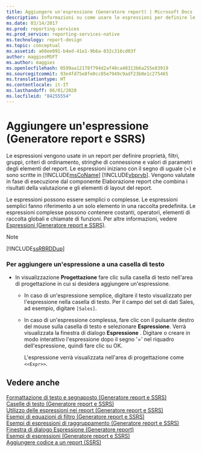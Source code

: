 ```yaml
---
title: Aggiungere un'espressione (Generatore report) | Microsoft Docs
description: Informazioni su come usare le espressioni per definire le proprietà degli elementi del report, i filtri e i valori dei parametri in Generatore report.
ms.date: 03/14/2017
ms.prod: reporting-services
ms.prod_service: reporting-services-native
ms.technology: report-design
ms.topic: conceptual
ms.assetid: a60ee091-b4ed-41e1-9b6a-032c316cd03f
author: maggiesMSFT
ms.author: maggies
ms.openlocfilehash: 0599aa12178f794d2af40ca40313b6a255e83919
ms.sourcegitcommit: 93e4fd75e8fe0cc85e7949c9adf23b0e1c275465
ms.translationtype: HT
ms.contentlocale: it-IT
ms.lasthandoff: 06/01/2020
ms.locfileid: "84255554"
---
```

# <a name="add-an-expression-report-builder-and-ssrs"></a>Aggiungere un'espressione (Generatore report e SSRS)
  Le espressioni vengono usate in un report per definire proprietà, filtri, gruppi, criteri di ordinamento, stringhe di connessione e valori di parametri degli elementi del report. Le espressioni iniziano con il segno di uguale (=) e sono scritte in [!INCLUDE[msCoName](../../includes/msconame-md.md)] [!INCLUDE[vbprvb](../../includes/vbprvb-md.md)]. Vengono valutate in fase di esecuzione dal componente Elaborazione report che combina i risultati della valutazione e gli elementi di layout del report.  
  
 Le espressioni possono essere semplici o complesse. Le espressioni semplici fanno riferimento a un solo elemento in una raccolta predefinita. Le espressioni complesse possono contenere costanti, operatori, elementi di raccolta globali e chiamate di funzioni. Per altre informazioni, vedere [Espressioni &#40;Generatore report e SSRS&#41;](../../reporting-services/report-design/expressions-report-builder-and-ssrs.md).  
  
> [!NOTE]  
>  [!INCLUDE[ssRBRDDup](../../includes/ssrbrddup-md.md)]  
  
### <a name="to-add-an-expression-to-a-text-box"></a>Per aggiungere un'espressione a una casella di testo  
  
-   In visualizzazione **Progettazione** fare clic sulla casella di testo nell'area di progettazione in cui si desidera aggiungere un'espressione.  
  
    -   In caso di un'espressione semplice, digitare il testo visualizzato per l'espressione nella casella di testo. Per il campo del set di dati Sales, ad esempio, digitare `[Sales]`.  
  
    -   In caso di un'espressione complessa, fare clic con il pulsante destro del mouse sulla casella di testo e selezionare **Espressione**. Verrà visualizzata la finestra di dialogo **Espressione** . Digitare o creare in modo interattivo l'espressione dopo il segno '=' nel riquadro dell'espressione, quindi fare clic su OK.  
  
         L'espressione verrà visualizzata nell'area di progettazione come `<<Expr>>`.  
  
## <a name="see-also"></a>Vedere anche  
 [Formattazione di testo e segnaposto &#40;Generatore report e SSRS&#41;](../../reporting-services/report-design/formatting-text-and-placeholders-report-builder-and-ssrs.md)   
 [Caselle di testo &#40;Generatore report e SSRS&#41;](../../reporting-services/report-design/text-boxes-report-builder-and-ssrs.md)   
 [Utilizzo delle espressioni nei report &#40;Generatore report e SSRS&#41;](../../reporting-services/report-design/expression-uses-in-reports-report-builder-and-ssrs.md)   
 [Esempi di equazioni di filtro &#40;Generatore report e SSRS&#41;](../../reporting-services/report-design/filter-equation-examples-report-builder-and-ssrs.md)   
 [Esempi di espressioni di raggruppamento &#40;Generatore report e SSRS&#41;](../../reporting-services/report-design/group-expression-examples-report-builder-and-ssrs.md)   
 [Finestra di dialogo Espressione &#40;Generatore report&#41;](https://msdn.microsoft.com/library/e89c4d97-5d41-4b55-8695-79329edac15d)   
 [Esempi di espressioni &#40;Generatore report e SSRS&#41;](../../reporting-services/report-design/expression-examples-report-builder-and-ssrs.md)   
 [Aggiungere codice a un report &#40;SSRS&#41;](../../reporting-services/report-design/add-code-to-a-report-ssrs.md)  
  
  
